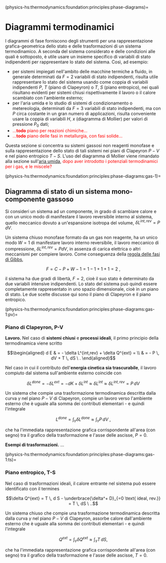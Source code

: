 (physics-hs:thermodynamics:foundation:principles:phase-diagrams)=
# Diagrammi termodinamici

I diagrammi di fase forniscono degli strumenti per una rappresentazione grafica-geometrica dello stato e delle trasformazioni di un sistema termodinamico. A seconda del sistema considerato e delle condizioni alle quali è sottoposto, è utile usare un insieme specifico di variabili di stato indipendenti per rappresentare lo stato del sistema. Così, ad esempio:
- per sistemi impiegati nell'ambito delle macchine termiche a fluido, in generale determinati da $F=2$ variabili di stato indipendenti, risulta utile rappresentare lo stato del sistema usando come coppia di variabili indipendenti $P$, $T$ (piano di Clapeyron) o $T$, $S$ (piano entropico), nei quali risultano evidenti per sistemi chiusi rispettivamente il lavoro o il calore scambiato con l'ambiente esterno;
- per l'aria umida e lo studio di sistemi di condizionamento o metereologia, determinati da $F=3$ variabili di stato indipendenti, ma con $P$ circa costante in un gran numero di applicazioni, risulta conveniente usare la coppia di variabili $H$, $x$  (diagramma di Mollier) per valori di pressione $P_0$ dati;
- <span style="color:red"> ...**todo** piano per reazioni chimiche...</span>
- <span style="color:red"> ...**todo** piano delle fasi in metallurgia, con fasi solide...</span>

Questa sezione si concentra su sistemi gassosi non reagenti monofase e sulla rappresentazione dello stato di tali sistemi nei piani di Clapeyron $P-V$ e nel piano entropico $T-S$. L'uso del diagramma di Mollier viene rimandato alla sezione sull'[aria umida](physics-hs:thermodynamics:matter:humid-air), <span style="color:red"> dopo aver introdotto i potenziali termodinamici per i gas, e le miscele?</span>

(physics-hs:thermodynamics:foundation:principles:phase-diagrams:gas-1)=
## Diagramma di stato di un sistema mono-componente gassoso
Si consideri un sistema ad un componente, in grado di scambiare calore e con un unico modo di manifestare il lavoro reversibile interno al sistema, quello meccanico dovuto a un'espansione isotropa del volume, $\delta L^{int,rev} = P \, d V$.

Un sistema chiuso monofase formato da un gas non reagente, ha un unico modo $W=1$ di manifestare lavoro interno reversibile, il lavoro meccanico di compressione, $\delta L^{int,rev} = P dV$, in assenza di carica elettrica o altri meccanismi per compiere lavoro. Come conseguenza della [regola delle fasi di Gibbs](physics-hs:thermodynamics:foundation:principles:gibbs-phase-rule:gibbs-phase-rule),

$$F = C - P + W - 1 = 1 - 1 + 1 + 1 = 2 \ ,$$

il sistema ha due gradi di libertà, $F=2$, cioè il suo stato è determinato da due variabili intensive indipendenti. Lo stato del sistema può quindi essere completamente rappresentato in uno spazio dimensionale, cioè in un piano di stato.
Le due scelte discusse qui sono il piano di Clapeyron e il piano entropico.

<!--
<span style="color:red">Come applicarla? $P$, $T$ e concentrazioni? In una rappresentazione 3D del diagramma di stato, la superficie di stato è una superficie 2D, anche durante le transizioni di fase: queste sono descritte dalla composizione delle fasi, come frazioni molari. Queste non sono contate come gradi di libertà? I **gradi di libertà** sono cons le proprietà termodinamiche **intensive** indipendenti, come P,T</span>
Applicando la regola delle fasi di Gibbs,...

<span style="color:red">Diagramma 3D di sistema monocomponente</span>

- regione di una superficie 2D: ha 2 gradi di libertà
- curva sulla superficie di stato, es: trasformazione termodinamica: ha un grado di libertà
- punto: stato TD determinato, es. punto triplo, eutettico: zero gradi di libertà
-->

<!--
## Piani termodinamici
<span style="color:red">Piani termodinamici: proiezioni 2D di un diagramma multi-dimensionale</span>
Esempi:
- piano P-V, Clapeyron
- piano T-S, entropico
- piano H-S, Mollier
- ...
-->

(physics-hs:thermodynamics:foundation:principles:phase-diagrams:gas-1:pv)=
### Piano di Clapeyron, P-V
**Lavoro.**
Nel caso di **sistemi chiusi** e **processi ideali**, il primo principio della termodinamica viene scritto

$$\begin{aligned}
  d E & = - \delta L^{int,rev} + \delta Q^{ext} = \\
      & = - P \, dV + T \, dS \ .
\end{aligned}$$

Nel caso in cui il contributo dell'**energia cinetica sia trascurabile**, il lavoro compiuto dal sistema sull'ambiente esterno coincide con

$$\delta L^{done} = - \delta L^{ext} = - d K + \delta L^{int} \approx \delta L^{int} \approx \delta L^{int,rev} =  P \, dV$$

Un sistema che compie una trasformazione termodinamica descritta dalla curva $\gamma$ nel piano $P-V$ di Clapeyron, compie un lavoro verso l'ambiente esterno che è uguale alla somma dei contributi elementari - e quindi l'integrale 

$$L^{done} = \int_{\gamma} \delta L^{done} \approx \int_{\gamma} P \, d V \ ,$$

che ha l'immediata rappresentazione grafica corrispondente all'area (con segno) tra il grafico della trasformazione e l'asse delle ascisse, $P=0$.

**Esempi di trasformazioni.**
...

(physics-hs:thermodynamics:foundation:principles:phase-diagrams:gas-1:ts)=
### Piano entropico, T-S
Nel caso di trasformazioni ideali, il calore entrante nel sistema può essere identificato con il termines

$$\delta Q^{ext} = T \, d S - \underbrace{\delta^+ D}_{=0 \text{ ideal, rev.}} = T \, dS \ ..$$

Un sistema chiuso che compie una trasformazione termodinamica descritta dalla curva $\gamma$ nel piano $P-V$ di Clapeyron, assorbe calore dall'ambiente esterno che è uguale alla somma dei contributi elementari - e quindi l'integrale 

$$Q^{ext} = \int_{\gamma} \delta Q^{ext} \approx \int_{\gamma} T \, d S ,$$

che ha l'immediata rappresentazione grafica corrispondente all'area (con segno) tra il grafico della trasformazione e l'asse delle ascisse, $T=0$.
